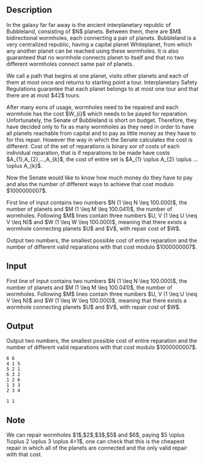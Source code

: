 ## Description

<div><p>In the galaxy far far away is the ancient interplanetary republic of Bubbleland, consisting of $N$ planets. Between them, there are $M$ bidirectional wormholes, each connecting a pair of planets. Bubbleland is a very centralized republic, having a capital planet Whiteplanet, from which any another planet can be reached using these wormholes. It is also guaranteed that no wormhole connects planet to itself and that no two different wormholes connect same pair of planets. </p><p>We call a path that begins at one planet, visits other planets and each of them at most once and returns to starting point a <span class="tex-font-style-it">tour</span>. Interplanetary Safety Regulations guarantee that each planet belongs to at most one <span class="tex-font-style-it">tour</span> and that there are at most $42$ <span class="tex-font-style-it">tours</span>.</p><p>After many eons of usage, wormholes need to be repaired and each wormhole has the cost $W_{i}$ which needs to be payed for reparation. Unfortunately, the Senate of Bubbleland is short on budget. Therefore, they have decided only to fix as many wormholes as they need in order to have all planets reachable from capital and to pay as little money as they have to for this repair. However the way in which the Senate calculates the cost is different. Cost of the set of reparations is binary xor of costs of each individual reparation, that is if reparations to be made have costs $A_{1},A_{2},...,A_{k}$, the cost of entire set is $A_{1} \oplus A_{2} \oplus ... \oplus A_{k}$.</p><p>Now the Senate would like to know how much money do they have to pay and also the number of different ways to achieve that cost <span class="tex-font-style-bf">modulo $1000000007$</span>.</p></div><div class="input-specification"><p>First line of input contains two numbers $N (1 \leq N \leq 100.000)$, the number of planets and $M (1 \leq M \leq 100.041)$, the number of wormholes. Following $M$ lines contain three numbers $U, V (1 \leq U \neq V \leq N)$ and $W (1 \leq W \leq 100.000)$, meaning that there exists a wormhole connecting planets $U$ and $V$, with repair cost of $W$.</p></div><div class="output-specification"><p>Output two numbers, the smallest possible cost of entire reparation and the number of different valid reparations with that cost <span class="tex-font-style-bf">modulo $1000000007$</span>.</p></div>

## Input

<p>First line of input contains two numbers $N (1 \leq N \leq 100.000)$, the number of planets and $M (1 \leq M \leq 100.041)$, the number of wormholes. Following $M$ lines contain three numbers $U, V (1 \leq U \neq V \leq N)$ and $W (1 \leq W \leq 100.000)$, meaning that there exists a wormhole connecting planets $U$ and $V$, with repair cost of $W$.</p>

## Output

<p>Output two numbers, the smallest possible cost of entire reparation and the number of different valid reparations with that cost <span class="tex-font-style-bf">modulo $1000000007$</span>.</p>





```input1
6 6
4 1 5
5 2 1
6 3 2
1 2 6
1 3 3
2 3 4
```




```output1
1 1
```



## Note

<p>We can repair wormholes $1$,$2$,$3$,$5$ and $6$, paying $5 \oplus 1\oplus 2 \oplus 3 \oplus 4=1$, one can check that this is the cheapest repair in which all of the planets are connected and the only valid repair with that cost.</p>
